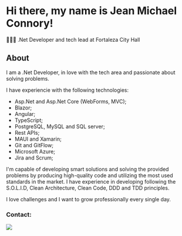 # Hi there, my name is Jean Michael Connory!

👨🏻‍💻 .Net Developer and tech lead at Fortaleza City Hall

## About
I am a .Net Developer, in love with the tech area and passionate about solving problems.

I have experiencie with the following technologies:
- Asp.Net and Asp.Net Core (WebForms, MVC);
- Blazor;
- Angular;
- TypeScript;
- PostgreSQL, MySQL and SQL server;
- Rest APIs;
- MAUI and Xamarin;
- Git and GitFlow;
- Microsoft Azure;
- Jira and Scrum;

I'm capable of developing smart solutions and solving the provided problems by producing high-quality code and utilizing the most used standards in the market.
I have experience in developing following the S.O.L.I.D, Clean Architecture, Clean Code, DDD and TDD principles.

I love challenges and I want to grow professionally every single day.

### Contact:
<div> 
  <a href="[https://www.linkedin.com/in/erick-scur-1044a5191/](https://www.linkedin.com/in/jean-connory-66182121/)" target="_blank"><img src="https://img.shields.io/badge/-LinkedIn-%230077B5?style=for-the-badge&logo=linkedin&logoColor=white" target="_blank"></a> 
 </div>
 <br> <br>
<div>
